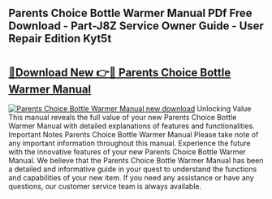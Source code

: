 ## Parents Choice Bottle Warmer Manual PDf Free Download - Part-J8Z Service Owner Guide - User Repair Edition Kyt5t

# <h2><a href="http://bc31652.oget.top/?id=Parents+Choice+Bottle+Warmer+Manual">🔗Download New 👉🔴 Parents Choice Bottle Warmer Manual</a></h2>

[![Parents Choice Bottle Warmer Manual new download](https://i.imgur.com/5g1atiW.png)](http://bc31652.oget.top/?id=Parents+Choice+Bottle+Warmer+Manual)
Unlocking Value This manual reveals the full value of your new Parents Choice Bottle Warmer Manual with detailed explanations of features and functionalities. Important Notes Parents Choice Bottle Warmer Manual Please take note of any important information throughout this manual. Experience the future with the innovative features of your new Parents Choice Bottle Warmer Manual. We believe that the Parents Choice Bottle Warmer Manual has been a detailed and informative guide in your quest to understand the functions and capabilities of your new item. If you need any assistance or have any questions, our customer service team is always available.
